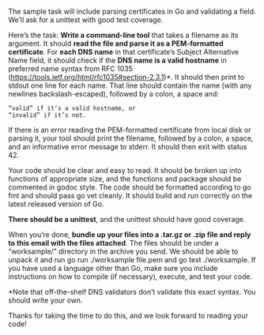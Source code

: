 The sample task will include parsing certificates in Go and validating a field. We’ll ask for a unittest with good test coverage.

Here’s the task: **Write a command-line tool** that takes a filename as its argument. It should **read the file and parse it as a PEM-formatted certificate**. For **each DNS name** in that certificate’s Subject Alternative Name field, it should check if the **DNS name is a valid hostname** in preferred name syntax from RFC 1035 (https://tools.ietf.org/html/rfc1035#section-2.3.1)*. It should then print to stdout one line for each name. That line should contain the name (with any newlines backslash-escaped), followed by a colon, a space and:

    “valid” if it’s a valid hostname, or
    “invalid” if it’s not.

If there is an error reading the PEM-formatted certificate from local disk or parsing it, your tool should print the filename, followed by a colon, a space, and an informative error message to stderr. It should then exit with status 42.

Your code should be clear and easy to read. It should be broken up into functions of appropriate size, and the functions and package should be commented in godoc style. The code should be formatted according to go fmt and should pass go vet cleanly. It should build and run correctly on the latest released version of Go.

**There should be a unittest**, and the unittest should have good coverage.

When you’re done, **bundle up your files into a .tar.gz or .zip file and reply to this email with the files attached**. The files should be under a “worksample/” directory in the archive you send. We should be able to unpack it and run go run ./worksample file.pem and go test ./worksample. If you have used a language other than Go, make sure you include instructions on how to compile (if necessary), execute, and test your code.

*Note that off-the-shelf DNS validators don’t validate this exact syntax. You should write your own.

Thanks for taking the time to do this, and we look forward to reading your code!